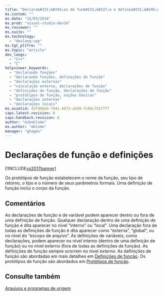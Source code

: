 ```yaml
---
title: "Declara&#231;&#245;es de fun&#231;&#227;o e defini&#231;&#245;es | Microsoft Docs"
ms.custom: ""
ms.date: "12/03/2016"
ms.prod: "visual-studio-dev14"
ms.reviewer: ""
ms.suite: ""
ms.technology: 
  - "devlang-cpp"
ms.tgt_pltfrm: ""
ms.topic: "article"
dev_langs: 
  - "C++"
  - "C"
helpviewer_keywords: 
  - "declarando funções"
  - "declarando funções, definições de função"
  - "declarações externas"
  - "vinculação externa, declarações de função"
  - "definições de função, declarações de função"
  - "protótipos de função, noções básicas"
  - "declarações internas"
  - "declarações locais"
ms.assetid: 43fd98eb-7441-4473-a5d9-fc88c75577f7
caps.latest.revision: 8
caps.handback.revision: 8
author: "mikeblome"
ms.author: "mblome"
manager: "ghogen"
---
```

# Declara&#231;&#245;es de fun&#231;&#227;o e defini&#231;&#245;es
[!INCLUDE[vs2017banner](../assembler/inline/includes/vs2017banner.md)]

Os protótipos de função estabelecem o nome da função, seu tipo de retorno, o tipo e o número de seus parâmetros formais.  Uma definição de função inclui o corpo da função.  
  
## Comentários  
 As declarações de função e de variável podem aparecer dentro ou fora de uma definição de função.  Qualquer declaração dentro de uma definição de função é dita aparecer no nível “interno” ou “local”.  Uma declaração fora de todas as definições de função é dita aparecer como “externa”, “global”, ou no nível do “escopo de arquivo”.  As definições de variáveis, como declarações, podem aparecer no nível interno \(dentro de uma definição de função\) ou no nível externo \(fora de todas as definições de função\).  As definições de função sempre ocorrem no nível externo.  As definições de função são abordadas em mais detalhes em [Definições de função](../c-language/c-function-definitions.md).  Os protótipos de função são abordados em [Protótipos de função](../c-language/function-prototypes.md).  
  
## Consulte também  
 [Arquivos e programas de origem](../c-language/source-files-and-source-programs.md)